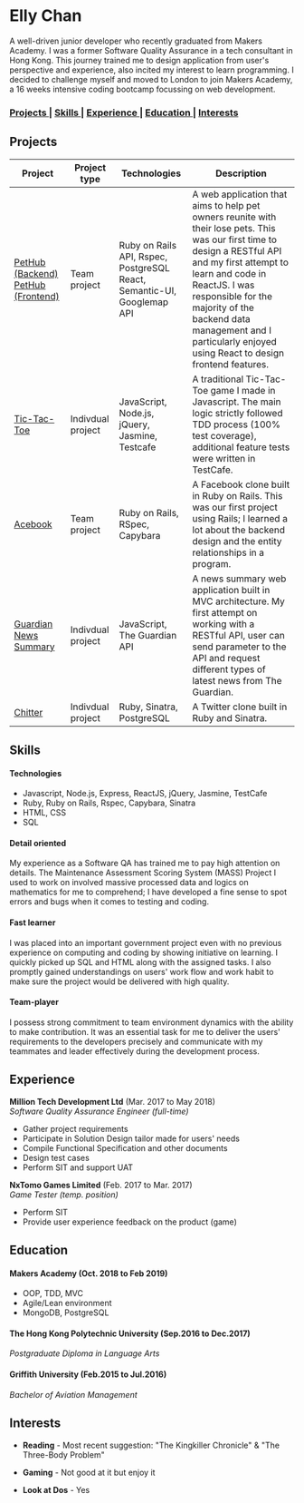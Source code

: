 # Elly Chan 

A well-driven junior developer who recently graduated from Makers Academy. I was a former Software Quality Assurance
in a tech consultant in Hong Kong. This journey trained me to design application from user's perspective and experience, also incited my interest to learn programming. I decided to challenge myself and moved to London to join Makers Academy, a 16 weeks intensive coding bootcamp focussing on web development. 

### [ Projects ](#projects) |  [ Skills ](#skills) |  [ Experience ](#experience) |  [ Education ](#education) | [ Interests ](#interests)

## Projects 

| Project | Project type | Technologies | Description | 
|---|---|---|---|
| [PetHub (Backend)](https://github.com/EllyChanx/PetHub-backend)<br />[PetHub (Frontend)](https://github.com/EllyChanx/PetHub-frontend)  | Team project | Ruby on Rails API, Rspec, PostgreSQL <br />React, Semantic-UI, <br />Googlemap API| A web application that aims to help pet owners reunite with their lose pets. This was our first time to design a RESTful API and my first attempt to learn and code in ReactJS. I was responsible for the majority of the backend data management and I particularly enjoyed using React to design frontend features. | 
| [Tic-Tac-Toe](https://github.com/EllyChanx/tic_tac_toe) | Indivdual project | JavaScript, Node.js, jQuery, Jasmine, Testcafe | A traditional Tic-Tac-Toe game I made in Javascript. The main logic strictly followed TDD process (100% test coverage), additional feature tests were written in TestCafe.| 
| [Acebook](https://github.com/EllyChanx/acebook-unicorns) | Team project | Ruby on Rails, RSpec, Capybara | A Facebook clone built in Ruby on Rails. This was our first project using Rails; I learned a lot about the backend design and the entity relationships in a program. |
| [Guardian News Summary](https://github.com/EllyChanx/news-summary-challenge) | Indivdual project | JavaScript, The Guardian API | A news summary web application built in MVC architecture. My first attempt on working with a RESTful API, user can send parameter to the API and request different types of latest news from The Guardian. |
| [Chitter](https://github.com/EllyChanx/chitter-challenge) | Indivdual project | Ruby, Sinatra, PostgreSQL | A Twitter clone built in Ruby and Sinatra. | 

## Skills 

#### Technologies

- Javascript, Node.js, Express, ReactJS, jQuery, Jasmine, TestCafe
- Ruby, Ruby on Rails, Rspec, Capybara, Sinatra
- HTML, CSS
- SQL

#### Detail oriented 

My experience as a Software QA has trained me to pay high attention on details. The Maintenance Assessment Scoring System (MASS) Project I used to work on involved massive processed data and logics on mathematics for me to comprehend; I have developed a fine sense to spot errors and bugs when it comes to testing and coding. 

#### Fast learner 

I was placed into an important government project even with no previous experience on computing and coding by showing initiative on learning. I quickly picked up SQL and HTML along with the assigned tasks. I also promptly gained understandings on users' work flow and work habit to make sure the project would be delivered with high quality. 

#### Team-player 

I possess strong commitment to team environment dynamics with the ability to make contribution. It was an essential task for me to deliver the users' requirements to the developers precisely and communicate with my teammates and leader effectively during the development process. 

## Experience 
**Million Tech Development Ltd** (Mar. 2017 to May 2018)     
*Software Quality Assurance Engineer (full-time)* 

- Gather project requirements 
- Participate in Solution Design tailor made for users' needs 
- Compile Functional Specification and other documents 
- Design test cases 
- Perform SIT and support UAT 

**NxTomo Games Limited** (Feb. 2017 to Mar. 2017)  
*Game Tester (temp. position)* 

- Perform SIT  
- Provide user experience feedback on the product (game) 

## Education 
#### Makers Academy (Oct. 2018 to Feb 2019) 
- OOP, TDD, MVC
- Agile/Lean environment
- MongoDB, PostgreSQL

#### The Hong Kong Polytechnic University (Sep.2016 to Dec.2017) 

*Postgraduate Diploma in Language Arts* 

#### Griffith University (Feb.2015 to Jul.2016) 

*Bachelor of Aviation Management* 

## Interests 

- **Reading** - Most recent suggestion: "The Kingkiller Chronicle" & "The Three-Body Problem" 

- **Gaming** - Not good at it but enjoy it 

- **Look at Dos** - Yes 

